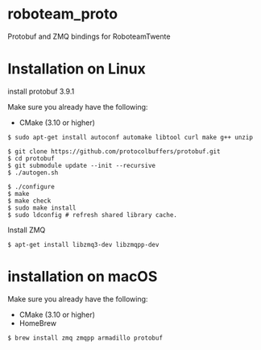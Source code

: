 # roboteam_proto
Protobuf and ZMQ bindings for RoboteamTwente


# Installation on Linux

install protobuf 3.9.1

Make sure you already have the following:
- CMake (3.10 or higher)

```
$ sudo apt-get install autoconf automake libtool curl make g++ unzip

$ git clone https://github.com/protocolbuffers/protobuf.git
$ cd protobuf
$ git submodule update --init --recursive
$ ./autogen.sh

$ ./configure
$ make
$ make check
$ sudo make install
$ sudo ldconfig # refresh shared library cache.

```

Install ZMQ
```
$ apt-get install libzmq3-dev libzmqpp-dev
```

# installation on macOS
Make sure you already have the following:
- CMake (3.10 or higher)
- HomeBrew

```
$ brew install zmq zmqpp armadillo protobuf
```
